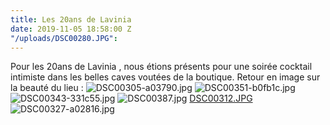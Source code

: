 ```yaml
---
title: Les 20ans de Lavinia
date: 2019-11-05 18:58:00 Z
"/uploads/DSC00280.JPG": 
---
```


Pour les 20ans de Lavinia , nous étions présents pour une soirée cocktail intimiste dans les belles caves voutées de la boutique.
Retour en image sur la beauté du lieu :
![DSC00305-a03790.jpg](/uploads/DSC00305-a03790.jpg)
![DSC00351-b0fb1c.jpg](/uploads/DSC00351-b0fb1c.jpg)
![DSC00343-331c55.jpg](/uploads/DSC00343-331c55.jpg)
![DSC00387.jpg](/uploads/DSC00387.jpg)
[DSC00312.JPG](/uploads/DSC00312.JPG)
![DSC00327-a02816.jpg](/uploads/DSC00327-a02816.jpg)